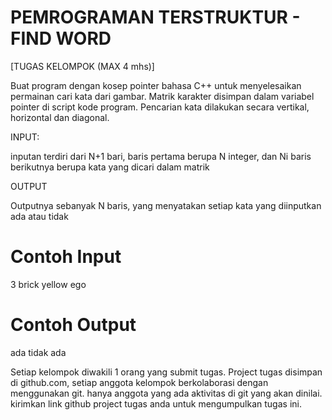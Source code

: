 PEMROGRAMAN TERSTRUKTUR - FIND WORD
===================================



[TUGAS KELOMPOK (MAX 4 mhs)]

Buat program dengan kosep pointer bahasa C++ untuk menyelesaikan permainan cari
kata dari gambar.
Matrik karakter disimpan dalam variabel pointer di script kode program. Pencarian
kata dilakukan secara vertikal, horizontal dan diagonal.

INPUT:

inputan terdiri dari N+1 bari, baris pertama berupa N integer, dan Ni baris
berikutnya berupa kata yang dicari dalam matrik

OUTPUT

Outputnya sebanyak N baris, yang menyatakan setiap kata yang diinputkan ada atau
tidak

Contoh Input
==================

3
brick
yellow
ego

Contoh Output
==================

ada
tidak
ada




Setiap kelompok diwakili 1 orang yang submit tugas.
Project tugas disimpan di github.com, setiap anggota kelompok berkolaborasi dengan
menggunakan git. hanya anggota yang ada aktivitas di git yang akan dinilai.
kirimkan link github project tugas anda untuk mengumpulkan tugas ini.
